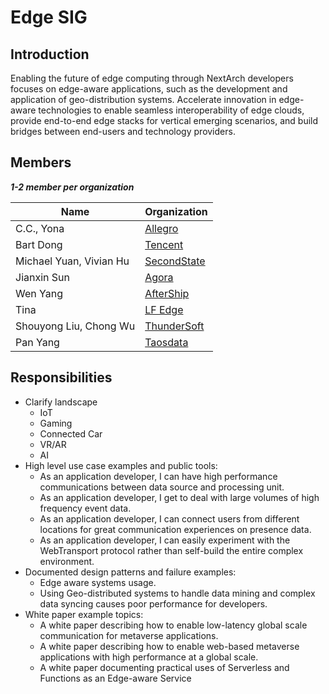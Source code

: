 # Edge SIG

## Introduction

Enabling the future of edge computing through NextArch developers focuses on edge-aware applications, such as the development and application of geo-distribution systems. Accelerate innovation in edge-aware technologies to enable seamless interoperability of edge clouds, provide end-to-end edge stacks for vertical emerging scenarios, and build bridges between end-users and technology providers.

## Members

***1-2 member per organization***

| Name                        | Organization         |
| --------------------------- | -------------------- |
| C.C., Yona | [Allegro](https://yomo.run) |
| Bart Dong | [Tencent](https://opensource.tencent.com/)  |
| Michael Yuan, Vivian Hu | [SecondState](https://www.secondstate.io/) |
| Jianxin Sun | [Agora](https://agora.io) |
| Wen Yang | [AfterShip](https://aftership.com) |
| Tina | [LF Edge](https://www.lfedge.org/) |
| Shouyong Liu, Chong Wu | [ThunderSoft](https://www.thundersoft.com/) |
| Pan Yang | [Taosdata](https://www.taosdata.com/) |

## Responsibilities

- Clarify landscape
  - IoT
  - Gaming
  - Connected Car
  - VR/AR
  - AI
- High level use case examples and public tools:
  - As an application developer, I can have high performance communications between data source and processing unit.
  - As an application developer, I get to deal with large volumes of high frequency event data.
  - As an application developer, I can connect users from different locations for great communication experiences on presence data.
  - As an application developer, I can easily experiment with the WebTransport protocol rather than self-build the entire complex environment.
- Documented design patterns and failure examples:
  - Edge aware systems usage.
  - Using Geo-distributed systems to handle data mining and complex data syncing   causes poor performance for developers.
- White paper example topics:
  - A white paper describing how to enable low-latency global scale communication for metaverse applications.
  - A white paper describing how to enable web-based metaverse applications with high performance at a global scale.
  - A white paper documenting practical uses of Serverless and Functions as an Edge-aware Service
